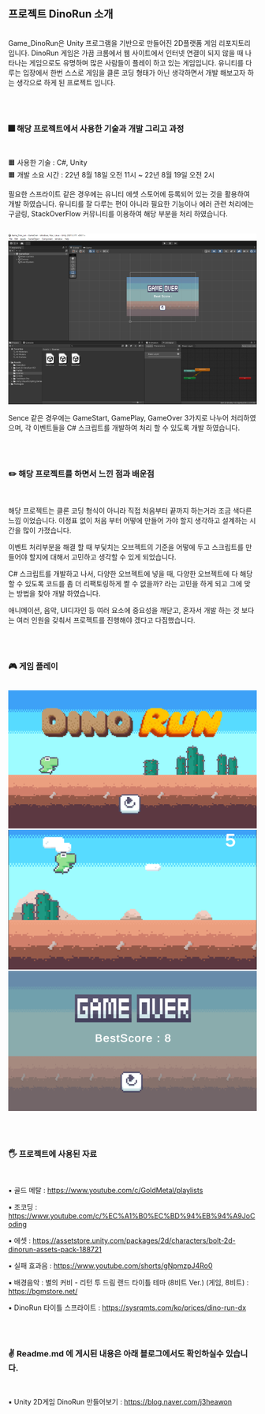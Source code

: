 ## 프로젝트 DinoRun 소개 

<br>
Game_DinoRun은 Unity 프로그램을 기반으로 만들어진 2D플랫폼 게임 리포지토리 입니다.
DinoRun 게임은 가끔 크롬에서 웹 사이트에서 인터넷 연결이 되지 않을 때 나타나는 게임으로도 유명하며 많은 사람들이 플레이 하고 있는 게임입니다. 
유니티를 다루는 입장에서 한번 스스로 게임을 클론 코딩 형태가 아닌 생각하면서 개발 해보고자 하는 생각으로 하게 된 프로젝트 입니다. 

<br><br>

### 🎆 해당 프로젝트에서 사용한 기술과 개발 그리고 과정

<br>

🟧  사용한 기술 :  C#, Unity <br>
🟧  개발 소요 시간 : 22년 8월 18일 오전 11시 ~ 22년 8월 19일 오전 2시 <br>



 필요한 스프라이트 같은 경우에는 유니티 에셋 스토어에 등록되어 있는 것을 활용하여 개발 하였습니다. 유니티를 잘 다루는 편이 아니라 필요한 기능이나 에러 관련 처리에는 구글링, StackOverFlow 커뮤니티를 이용하여 해당 부분을 처리 하였습니다. 

<br>

 <img src= "./img/1.png" aling= "center">

<br>

Sence 같은 경우에는 GameStart, GamePlay, GameOver 3가지로 나누어 처리하였으며, 각 이벤트들을 C# 스크립트를 개발하여 처리 할 수 있도록 개발 하였습니다. 

<br><br>


### ✏️ 해당 프로젝트를 하면서 느낀 점과 배운점

<br>

해당 프로젝트는 클론 코딩 형식이 아니라 직접 처음부터 끝까지 하는거라 조금 색다른 느낌 이었습니다. 이정표 없이 처음 부터 어떻에 만들어 가야 할지 생각하고 설계하는 시간을 많이 가졌습니다. 

이벤트 처리부분을 해결 할 때 부딫치는 오브젝트의 기준을 어떻에 두고 스크립트를 만들어야 할지에 대해서 고민하고 생각할 수 있게 되었습니다. 

C# 스크립트를 개발하고 나서, 다양한 오브젝트에 넣을 때, 다양한 오브젝트에 다 해당 할 수 있도록 코드를 좀 더 리팩토링하게 짤 수 없을까? 라는 고민을 하게 되고 그에 맞는 방법을 찾아 개발 하였습니다. 

애니메이션, 음악, UI디자인 등 여러 요소에 중요성을 깨닫고, 혼자서 개발 하는 것 보다는 여러 인원을 갖춰서 프로젝트를 진행해야 겠다고 다짐했습니다. 


<br><br>

### 🎮 게임 플레이 

<br>

 <img src= "./img/2.png" aling= "center">
 <img src= "./img/3.png" aling= "center">
 <img src= "./img/4.png" aling= "center">

<br><br>

### 🖐️ 프로젝트에 사용된 자료 

<br>

▪️ 골드 메탈 : https://www.youtube.com/c/GoldMetal/playlists

▪️ 조코딩 : https://www.youtube.com/c/%EC%A1%B0%EC%BD%94%EB%94%A9JoCoding


▪️ 에셋 : https://assetstore.unity.com/packages/2d/characters/bolt-2d-dinorun-assets-pack-188721

▪️ 실패 효과음  : https://www.youtube.com/shorts/gNpmzpJ4Ro0

▪️ 배경음악 : 별의 커비 - 리턴 투 드림 랜드 타이틀 테마 (8비트 Ver.) (게임, 8비트) : https://bgmstore.net/

▪️ DinoRun 타이틀 스프라이트 : https://sysrqmts.com/ko/prices/dino-run-dx


<br><br>


### ✌️ Readme.md 에 게시된 내용은 아래 블로그에서도 확인하실수 있습니다. 

<br>

▪️ Unity 2D게임 DinoRun 만들어보기  : https://blog.naver.com/j3heawon
